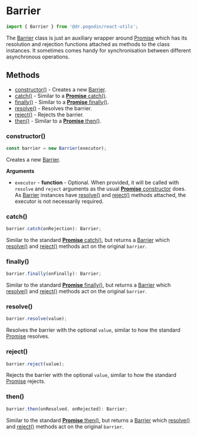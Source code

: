 # Barrier
```jsx
import { Barrier } from '@dr.pogodin/react-utils';
```
The [Barrier] class is just an auxiliary wrapper around [Promise] which has
its resolution and rejection functions attached as methods to the class instances.
It sometimes comes handy for synchronisation between different asynchronous
operations.

## Methods
- [constructor()] - Creates a new [Barrier].
- [catch()] - Similar to a [**Promise** catch()].
- [finally()] - Similar to a [**Promise** finally()].
- [resolve()] - Resolves the barrier.
- [reject()] - Rejects the barrier.
- [then()] - Similar to a [**Promise** then()].

### constructor()
```jsx
const barrier = new Barrier(executor);
```
Creates a new [Barrier].

**Arguments**
- `executor` - **function** - Optional. When provided, it will be called
  with `resolve` and `reject` arguments as the usual
  [**Promise** constructor](https://developer.mozilla.org/en-US/docs/Web/JavaScript/Reference/Global_Objects/Promise/Promise) does. As [Barrier] instances have
  [resolve()] and [reject()] methods attached, the executor is not necessarily
  required.

### catch()
```jsx
barrier.catch(onRejection): Barrier;
```
Similar to the standard [**Promise** catch()],
but returns a [Barrier] which [resolve()] and [reject()] methods act on
the original `barrier`.

### finally()
```jsx
barrier.finally(onFinally): Barrier;
```
Similar to the standard [**Promise** finally()],
but returns a [Barrier] which [resolve()] and [reject()] methods act on
the original `barrier`.

### resolve()
```jsx
barrier.resolve(value);
```
Resolves the barrier with the optional `value`, similar to how the standard
[Promise] resolves.

### reject()
```jsx
barrier.reject(value);
```
Rejects the barrier with the optional `value`, similar to how the standard
[Promise] rejects.

### then()
```jsx
barrier.then(onResolved, onRejected): Barrier;
```
Similar to the standard [**Promise** then()],
but returns a [Barrier] which [resolve()] and [reject()] methods act on
the original `barrier`.

[Barrier]: /docs/api/classes/Barrier
[Promise]: https://developer.mozilla.org/en-US/docs/Web/JavaScript/Reference/Global_Objects/Promise
[**Promise** catch()]: https://developer.mozilla.org/en-US/docs/Web/JavaScript/Reference/Global_Objects/Promise/catch
[**Promise** finally()]: https://developer.mozilla.org/en-US/docs/Web/JavaScript/Reference/Global_Objects/Promise/finally
[**Promise** then()]: https://developer.mozilla.org/en-US/docs/Web/JavaScript/Reference/Global_Objects/Promise/then
[constructor()]: #constructor
[catch()]: #catch
[finally()]: #finally
[resolve()]: #resolve
[reject()]: #reject
[then()]: #then
